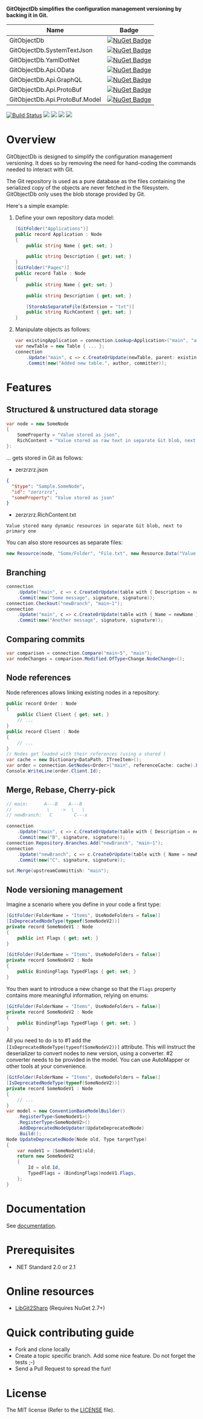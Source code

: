 **GitObjectDb simplifies the configuration management versioning by backing it in Git.**

| Name | Badge |
| --- | --- |
| GitObjectDb  | [![NuGet Badge](https://buildstats.info/nuget/GitObjectDb?includePreReleases=true)](https://www.nuget.org/packages/GitObjectDb/) |
| GitObjectDb.SystemTextJson | [![NuGet Badge](https://buildstats.info/nuget/GitObjectDb.SystemTextJson?includePreReleases=true)](https://www.nuget.org/packages/GitObjectDb.SystemTextJson/) |
| GitObjectDb.YamlDotNet | [![NuGet Badge](https://buildstats.info/nuget/GitObjectDb.YamlDotNet?includePreReleases=true)](https://www.nuget.org/packages/GitObjectDb.YamlDotNet/) |
| GitObjectDb.Api.OData | [![NuGet Badge](https://buildstats.info/nuget/GitObjectDb.Api.OData?includePreReleases=true)](https://www.nuget.org/packages/GitObjectDb.Api.OData/) |
| GitObjectDb.Api.GraphQL | [![NuGet Badge](https://buildstats.info/nuget/GitObjectDb.Api.GraphQL?includePreReleases=true)](https://www.nuget.org/packages/GitObjectDb.Api.GraphQL/) |
| GitObjectDb.Api.ProtoBuf | [![NuGet Badge](https://buildstats.info/nuget/GitObjectDb.Api.ProtoBuf?includePreReleases=true)](https://www.nuget.org/packages/GitObjectDb.Api.ProtoBuf/) |
| GitObjectDb.Api.ProtoBuf.Model | [![NuGet Badge](https://buildstats.info/nuget/GitObjectDb.Api.ProtoBuf.Model?includePreReleases=true)](https://www.nuget.org/packages/GitObjectDb.Api.ProtoBuf.Model/) |

[![Build Status](https://github.com/frblondin/GitObjectDb/actions/workflows/CI.yml/badge.svg)](https://github.com/frblondin/GitObjectDb/actions/workflows/Release.yml)
[![](https://sonarcloud.io/api/project_badges/measure?project=GitObjectDb&metric=alert_status)](https://sonarcloud.io/dashboard/index/GitObjectDb)
[![](https://sonarcloud.io/api/project_badges/measure?project=GitObjectDb&metric=bugs)](https://sonarcloud.io/project/issues?id=GitObjectDb&resolved=false&types=BUG)
[![](https://sonarcloud.io/api/project_badges/measure?project=GitObjectDb&metric=coverage)](https://sonarcloud.io/component_measures?id=GitObjectDb&metric=Coverage)
[![](https://sonarcloud.io/api/project_badges/measure?project=GitObjectDb&metric=code_smells)](https://sonarcloud.io/project/issues?id=GitObjectDb&resolved=false&types=CODE_SMELL)

# Overview

GitObjectDb is designed to simplify the configuration management versioning. It does so by removing the need for hand-coding the commands needed to interact with Git.

The Git repository is used as a pure database as the files containing the serialized copy of the objects are never fetched in the filesystem. GitObjectDb only uses the blob storage provided by Git.

Here's a simple example:
1. Define your own repository data model:
    ```csharp
    [GitFolder("Applications")]
    public record Application : Node
    {
        public string Name { get; set; }

        public string Description { get; set; }
    }
    [GitFolder("Pages")]
    public record Table : Node
    {
        public string Name { get; set; }

        public string Description { get; set; }

        [StoreAsSeparateFile(Extension = "txt")]
        public string RichContent { get; set; }
    }
    ```
2. Manipulate objects as follows:
    ```csharp
	var existingApplication = connection.Lookup<Application>("main", "applications", new UniqueId(id));
	var newTable = new Table { ... };
	connection
	    .Update("main", c => c.CreateOrUpdate(newTable, parent: existingApplication))
		.Commit(new("Added new table.", author, committer));
    ```

# Features

## Structured & unstructured data storage

```csharp
var node = new SomeNode
{
    SomeProperty = "Value stored as json",
    RichContent = "Value stored as raw text in separate Git blob, next to primary one",
}:
```
... gets stored in Git as follows:
* zerzrzrz.json
```json
{
  "$type": "Sample.SomeNode",
  "id": "zerzrzrz",
  "someProperty": "Value stored as json"
}
```
* zerzrzrz.RichContent.txt
```text
Value stored many dynamic resources in separate Git blob, next to primary one
```
You can also store resources as separate files:
```csharp
new Resource(node, "Some/Folder", "File.txt", new Resource.Data("Value stored in a separate file in <node path>/Resources/Some/Folder/File.txt"));
```

## Branching

```csharp
connection
    .Update("main", c => c.CreateOrUpdate(table with { Description = newDescription }))
    .Commit(new("Some message", signature, signature));
connection.Checkout("newBranch", "main~1");
connection
    .Update("main", c => c.CreateOrUpdate(table with { Name = newName }))
    .Commit(new("Another message", signature, signature));
```

## Comparing commits

```csharp
var comparison = connection.Compare("main~5", "main");
var nodeChanges = comparison.Modified.OfType<Change.NodeChange>();
```

## Node references

Node references allows linking existing nodes in a repository:

```csharp
public record Order : Node
{
    public Client Client { get; set; }
    // ...
}
public record Client : Node
{
    // ...
}
// Nodes get loaded with their references (using a shared )
var cache = new Dictionary<DataPath, ITreeItem>();
var order = connection.GetNodes<Order>("main", referenceCache: cache).First();
Console.WriteLine(order.Client.Id);
```

## Merge, Rebase, Cherry-pick

```csharp
// main:      A---B    A---B
//             \    ->  \   \
// newBranch:   C        C---x

connection
    .Update("main", c => c.CreateOrUpdate(table with { Description = newDescription }))
    .Commit(new("B", signature, signature));
connection.Repository.Branches.Add("newBranch", "main~1");
connection
    .Update("newBranch", c => c.CreateOrUpdate(table with { Name = newName }))
    .Commit(new("C", signature, signature));

sut.Merge(upstreamCommittish: "main");
```

## Node versioning management

Imagine a scenario where you define in your code a first type:
```csharp
[GitFolder(FolderName = "Items", UseNodeFolders = false)]
[IsDeprecatedNodeType(typeof(SomeNodeV2))]
private record SomeNodeV1 : Node
{
    public int Flags { get; set; }
}

[GitFolder(FolderName = "Items", UseNodeFolders = false)]
private record SomeNodeV2 : Node
{
    public BindingFlags TypedFlags { get; set; }
}
```
You then want to introduce a new change so that the `Flags` property contains more meaningful information, relying on enums:
```csharp
[GitFolder(FolderName = "Items", UseNodeFolders = false)]
private record SomeNodeV2 : Node
{
    public BindingFlags TypedFlags { get; set; }
}
```
All you need to do is to #1 add the `[IsDeprecatedNodeType(typeof(SomeNodeV2))]` attribute. This will instruct the deserializer to convert nodes to new version, using a converter. #2 converter needs to be provided in the model. You can use AutoMapper or other tools at your convenience.
```csharp
[GitFolder(FolderName = "Items", UseNodeFolders = false)]
[IsDeprecatedNodeType(typeof(SomeNodeV2))]
private record SomeNodeV1 : Node
{
    // ...
}
var model = new ConventionBaseModelBuilder()
    .RegisterType<SomeNodeV1>()
    .RegisterType<SomeNodeV2>()
    .AddDeprecatedNodeUpdater(UpdateDeprecatedNode)
    .Build();
Node UpdateDeprecatedNode(Node old, Type targetType)
{
    var nodeV1 = (SomeNodeV1)old;
    return new SomeNodeV2
    {
        Id = old.Id,
        TypedFlags = (BindingFlags)nodeV1.Flags,
    };
}
```


# Documentation

See [documentation][Documentation].

 [Documentation]: https://gitobjectdb.readthedocs.io

# Prerequisites

 - .NET Standard 2.0 or 2.1

# Online resources

 - [LibGit2Sharp][LibGit2Sharp] (Requires NuGet 2.7+)

 [LibGit2Sharp]: https://github.com/libgit2/libgit2sharp

# Quick contributing guide

 - Fork and clone locally
 - Create a topic specific branch. Add some nice feature. Do not forget the tests ;-)
 - Send a Pull Request to spread the fun!

# License

The MIT license (Refer to the [LICENSE][license] file).

 [license]: https://github.com/frblondin/GitObjectDb/blob/master/LICENSE
